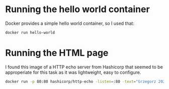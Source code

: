 # Running the hello world container
Docker provides a simple hello world container, so I used that:
```sh
docker run hello-world
```

# Running the HTML page
I found this image of a HTTP echo server from Hashicorp that seemed to be approperiate for this task as it was lightweight, easy to configure.
```sh
docker run -p 80:80 hashicorp/http-echo -listen=:80 -text="Grzegorz 2024"
```